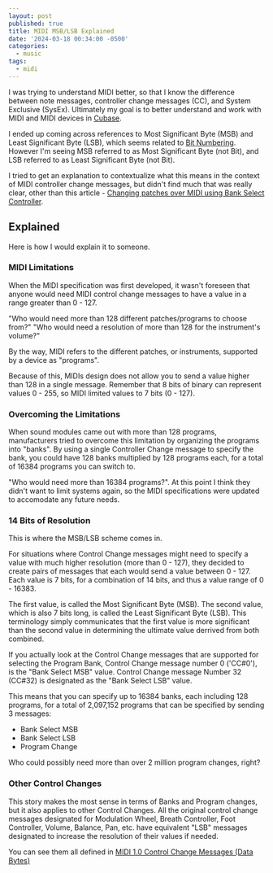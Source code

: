 ```yaml
---
layout: post
published: true
title: MIDI MSB/LSB Explained
date: '2024-03-18 00:34:00 -0500'
categories:
  - music
tags:
  - midi
---
```


I was trying to understand MIDI better, so that I know the difference between
note messages, controller change messages (CC), and System Exclusive (SysEx).
Ultimately my goal is to better understand and work with MIDI and MIDI devices
in [Cubase][].

I ended up coming across references to Most Significant Byte (MSB) and Least
Significant Byte (LSB), which seems related to [Bit Numbering][]. However
I'm seeing MSB referred to as Most Significant Byte (not Bit), and LSB referred
to as Least Significant Byte (not Bit).

I tried to get an explanation to contextualize what this means in the context
of MIDI controller change messages, but didn't find much that was really clear,
other than this article -
[Changing patches over MIDI using Bank Select Controller][].

## Explained

Here is how I would explain it to someone.

### MIDI Limitations

When the MIDI specification was first developed, it wasn't foreseen that anyone
would need MIDI control change messages to have a value in a range greater than
0 - 127.

"Who would need more than 128 different patches/programs to choose from?"
"Who would need a resolution of more than 128 for the instrument's volume?"

By the way, MIDI refers to the different patches, or instruments, supported by
a device as "programs".

Because of this, MIDIs design does not allow you to send a value higher than 128
in a single message. Remember that 8 bits of binary can represent values
0 - 255, so MIDI limited values to 7 bits (0 - 127).

### Overcoming the Limitations

When sound modules came out with more than 128 programs, manufacturers
tried to overcome this limitation by organizing the programs into "banks". By
using a single Controller Change message to specify the bank, you could
have 128 banks multiplied by 128 programs each, for a total of
16384 programs you can switch to.

"Who would need more than 16384 programs?". At this point I think they didn't
want to limit systems again, so the MIDI specifications were updated to
accomodate any future needs.

### 14 Bits of Resolution

This is where the MSB/LSB scheme comes in.

For situations where Control Change messages might need to specify a value with
much higher resolution (more than 0 - 127), they decided to create pairs of
messages that each would send a value between 0 - 127. Each value is 7 bits,
for a combination of 14 bits, and thus a value range of 0 - 16383.

The first value, is called the Most Significant Byte (MSB). The second value,
which is also 7 bits long, is called the Least Significant Byte (LSB). This
terminology simply communicates that the first value is more significant than
the second value in determining the ultimate value derrived from both combined.

If you actually look at the Control Change messages that are supported for
selecting the Program Bank, Control Change message number 0 ('CC#0'), is the
"Bank Select MSB" value. Control Change message Number 32 (CC#32) is designated
as the "Bank Select LSB" value.

This means that you can specify up to 16384 banks, each including 128 programs,
for a total of 2,097,152 programs that can be specified by sending 3 messages:

* Bank Select MSB
* Bank Select LSB
* Program Change

Who could possibly need more than over 2 million program changes, right?

### Other Control Changes

This story makes the most sense in terms of Banks and Program changes, but it
also applies to other Control Changes. All the original control change messages
designated for Modulation Wheel, Breath Controller, Foot Controller, Volume,
Balance, Pan, etc. have equivalent "LSB" messages designated to increase the
resolution of their values if needed.

You can see them all defined in [MIDI 1.0 Control Change Messages (Data Bytes)][]

[Cubase]: https://www.steinberg.net/cubase/
[Changing patches over MIDI using Bank Select Controller]: http://midi.teragonaudio.com/tutr/bank.htm
[Bit Numbering]: https://en.wikipedia.org/wiki/Bit_numbering#Most_significant_bit
[MIDI 1.0 Control Change Messages (Data Bytes)]: https://midi.org/midi-1-0-control-change-messages
